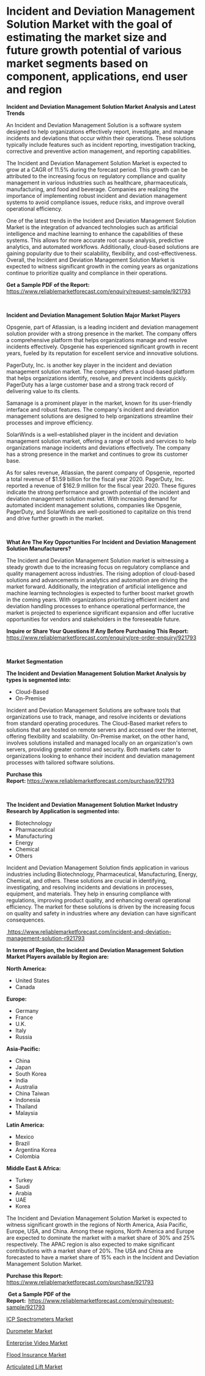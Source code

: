 <p><h1>Incident and Deviation Management Solution Market with the goal of estimating the market size and future growth potential of various market segments based on component, applications, end user and region</h1></p><p><strong>Incident and Deviation Management Solution Market Analysis and Latest Trends</strong></p>
<p><p>An Incident and Deviation Management Solution is a software system designed to help organizations effectively report, investigate, and manage incidents and deviations that occur within their operations. These solutions typically include features such as incident reporting, investigation tracking, corrective and preventive action management, and reporting capabilities.</p><p>The Incident and Deviation Management Solution Market is expected to grow at a CAGR of 11.5% during the forecast period. This growth can be attributed to the increasing focus on regulatory compliance and quality management in various industries such as healthcare, pharmaceuticals, manufacturing, and food and beverage. Companies are realizing the importance of implementing robust incident and deviation management systems to avoid compliance issues, reduce risks, and improve overall operational efficiency.</p><p>One of the latest trends in the Incident and Deviation Management Solution Market is the integration of advanced technologies such as artificial intelligence and machine learning to enhance the capabilities of these systems. This allows for more accurate root cause analysis, predictive analytics, and automated workflows. Additionally, cloud-based solutions are gaining popularity due to their scalability, flexibility, and cost-effectiveness. Overall, the Incident and Deviation Management Solution Market is expected to witness significant growth in the coming years as organizations continue to prioritize quality and compliance in their operations.</p></p>
<p><strong>Get a Sample PDF of the Report:&nbsp;</strong> <a href="https://www.reliablemarketforecast.com/enquiry/request-sample/921793">https://www.reliablemarketforecast.com/enquiry/request-sample/921793</a></p>
<p>&nbsp;</p>
<p><strong>Incident and Deviation Management Solution Major Market Players</strong></p>
<p><p>Opsgenie, part of Atlassian, is a leading incident and deviation management solution provider with a strong presence in the market. The company offers a comprehensive platform that helps organizations manage and resolve incidents effectively. Opsgenie has experienced significant growth in recent years, fueled by its reputation for excellent service and innovative solutions.</p><p>PagerDuty, Inc. is another key player in the incident and deviation management solution market. The company offers a cloud-based platform that helps organizations identify, resolve, and prevent incidents quickly. PagerDuty has a large customer base and a strong track record of delivering value to its clients.</p><p>Samanage is a prominent player in the market, known for its user-friendly interface and robust features. The company's incident and deviation management solutions are designed to help organizations streamline their processes and improve efficiency.</p><p>SolarWinds is a well-established player in the incident and deviation management solution market, offering a range of tools and services to help organizations manage incidents and deviations effectively. The company has a strong presence in the market and continues to grow its customer base.</p><p>As for sales revenue, Atlassian, the parent company of Opsgenie, reported a total revenue of $1.59 billion for the fiscal year 2020. PagerDuty, Inc. reported a revenue of $162.9 million for the fiscal year 2020. These figures indicate the strong performance and growth potential of the incident and deviation management solution market. With increasing demand for automated incident management solutions, companies like Opsgenie, PagerDuty, and SolarWinds are well-positioned to capitalize on this trend and drive further growth in the market.</p></p>
<p>&nbsp;</p>
<p><strong>What Are The Key Opportunities For Incident and Deviation Management Solution Manufacturers?</strong></p>
<p><p>The Incident and Deviation Management Solution market is witnessing a steady growth due to the increasing focus on regulatory compliance and quality management across industries. The rising adoption of cloud-based solutions and advancements in analytics and automation are driving the market forward. Additionally, the integration of artificial intelligence and machine learning technologies is expected to further boost market growth in the coming years. With organizations prioritizing efficient incident and deviation handling processes to enhance operational performance, the market is projected to experience significant expansion and offer lucrative opportunities for vendors and stakeholders in the foreseeable future.</p></p>
<p><strong>Inquire or Share Your Questions If Any Before Purchasing This Report:</strong> <a href="https://www.reliablemarketforecast.com/enquiry/pre-order-enquiry/921793">https://www.reliablemarketforecast.com/enquiry/pre-order-enquiry/921793</a></p>
<p>&nbsp;</p>
<p><strong>Market Segmentation</strong></p>
<p><strong>The Incident and Deviation Management Solution Market Analysis by types is segmented into:</strong></p>
<p><ul><li>Cloud-Based</li><li>On-Premise</li></ul></p>
<p><p>Incident and Deviation Management Solutions are software tools that organizations use to track, manage, and resolve incidents or deviations from standard operating procedures. The Cloud-Based market refers to solutions that are hosted on remote servers and accessed over the internet, offering flexibility and scalability. On-Premise market, on the other hand, involves solutions installed and managed locally on an organization's own servers, providing greater control and security. Both markets cater to organizations looking to enhance their incident and deviation management processes with tailored software solutions.</p></p>
<p><strong>Purchase this Report:&nbsp;</strong><a href="https://www.reliablemarketforecast.com/purchase/921793">https://www.reliablemarketforecast.com/purchase/921793</a></p>
<p>&nbsp;</p>
<p><strong>The Incident and Deviation Management Solution Market Industry Research by Application is segmented into:</strong></p>
<p><ul><li>Biotechnology</li><li>Pharmaceutical</li><li>Manufacturing</li><li>Energy</li><li>Chemical</li><li>Others</li></ul></p>
<p><p>Incident and Deviation Management Solution finds application in various industries including Biotechnology, Pharmaceutical, Manufacturing, Energy, Chemical, and others. These solutions are crucial in identifying, investigating, and resolving incidents and deviations in processes, equipment, and materials. They help in ensuring compliance with regulations, improving product quality, and enhancing overall operational efficiency. The market for these solutions is driven by the increasing focus on quality and safety in industries where any deviation can have significant consequences.</p></p>
<p><a href="https://www.reliablemarketforecast.com/incident-and-deviation-management-solution-r921793">&nbsp;https://www.reliablemarketforecast.com/incident-and-deviation-management-solution-r921793</a></p>
<p><strong>In terms of Region, the Incident and Deviation Management Solution Market Players available by Region are:</strong></p>
<p>
    <p> <strong> North America: </strong>
        <ul>
            <li>United States</li>
            <li>Canada</li>
        </ul>
        </p> 
    <p> <strong> Europe: </strong>
        <ul>
            <li>Germany</li>
            <li>France</li>
            <li>U.K.</li>
            <li>Italy</li>
            <li>Russia</li>
        </ul>
        </p> 
    <p> <strong> Asia-Pacific: </strong>
        <ul>
            <li>China</li>
            <li>Japan</li>
            <li>South Korea</li>
            <li>India</li>
            <li>Australia</li>
            <li>China Taiwan</li>
            <li>Indonesia</li>
            <li>Thailand</li>
            <li>Malaysia</li>
        </ul>
        </p> 
    <p> <strong> Latin America: </strong>
        <ul>
            <li>Mexico</li>
            <li>Brazil</li>
            <li>Argentina Korea</li>
            <li>Colombia</li>
        </ul>
        </p> 
    <p> <strong> Middle East & Africa: </strong>
        <ul>
            <li>Turkey</li>
            <li>Saudi</li>
            <li>Arabia</li>
            <li>UAE</li>
            <li>Korea</li>
        </ul>
    </p>
    </p>
<p><p>The Incident and Deviation Management Solution Market is expected to witness significant growth in the regions of North America, Asia Pacific, Europe, USA, and China. Among these regions, North America and Europe are expected to dominate the market with a market share of 30% and 25% respectively. The APAC region is also expected to make significant contributions with a market share of 20%. The USA and China are forecasted to have a market share of 15% each in the Incident and Deviation Management Solution Market.</p></p>
<p><strong>Purchase this Report: </strong><a href="https://www.reliablemarketforecast.com/purchase/921793">https://www.reliablemarketforecast.com/purchase/921793</a></p>
<p>&nbsp;<strong>Get a Sample PDF of the Report:&nbsp;&nbsp;</strong><a href="https://www.reliablemarketforecast.com/enquiry/request-sample/921793">https://www.reliablemarketforecast.com/enquiry/request-sample/921793</a></p>
<p><strong></strong></p>
<p><p><a href="https://medium.com/@mdalsohelmia44/icp-spectrometers-market-report-by-product-type-sequential-type-simultaneous-type-end-use-c980a4d7e17c">ICP Spectrometers Market</a></p><p><a href="https://medium.com/@penurundingin_24290/insights-into-the-durometer-industry-market-financial-status-market-size-and-revenue-analysis-up-df6fa84d1fa6">Durometer Market</a></p><p><a href="https://github.com/nathandecarvalho/Market-Research-Report-List-4/blob/main/enterprise-video-market.md">Enterprise Video Market</a></p><p><a href="https://github.com/JosephWillisbXXgf/Market-Research-Report-List-1/blob/main/flood-insurance-market.md">Flood Insurance Market</a></p><p><a href="https://medium.com/@cyb3rpunksai/global-articulated-lift-market-share-and-growth-opportunities-and-market-size-growing-with-a-cagr-3b04cc38d0aa">Articulated Lift Market</a></p></p>